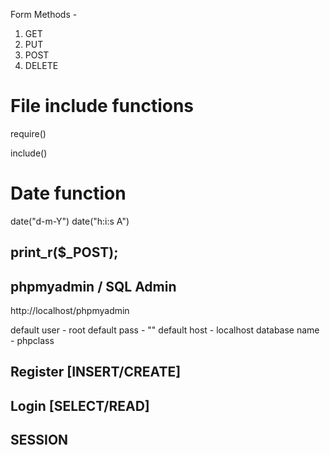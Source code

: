 Form Methods -
1. GET 
2. PUT
3. POST 
4. DELETE 

# File include functions 
require() 

include() 

# Date function 
date("d-m-Y") 
date("h:i:s A")

##  print_r($_POST); 

## phpmyadmin / SQL Admin 
http://localhost/phpmyadmin 

default user - root 
default pass - ""
default host - localhost
database name - phpclass

## Register [INSERT/CREATE]

## Login [SELECT/READ]

## SESSION 